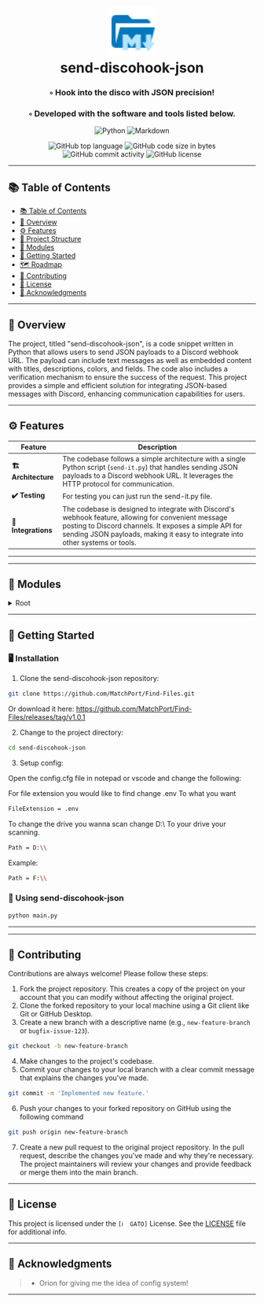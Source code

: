 
<div align="center">
<h1 align="center">
<img src="https://raw.githubusercontent.com/PKief/vscode-material-icon-theme/ec559a9f6bfd399b82bb44393651661b08aaf7ba/icons/folder-markdown-open.svg" width="100" />
<br>
send-discohook-json
</h1>
<h3>◦ Hook into the disco with JSON precision!</h3>
<h3>◦ Developed with the software and tools listed below.</h3>

<p align="center">
<img src="https://img.shields.io/badge/Python-3776AB.svg?style&logo=Python&logoColor=white" alt="Python" />
<img src="https://img.shields.io/badge/Markdown-000000.svg?style&logo=Markdown&logoColor=white" alt="Markdown" />
</p>

![GitHub top language](https://img.shields.io/github/languages/top/MatchPort/send-discohook-json?style&color=5D6D7E)
![GitHub code size in bytes](https://img.shields.io/github/languages/code-size/MatchPort/send-discohook-json?style&color=5D6D7E)
![GitHub commit activity](https://img.shields.io/github/commit-activity/m/MatchPort/send-discohook-json?style&color=5D6D7E)
![GitHub license](https://img.shields.io/badge/license-gato-&color=5D6D7E)
</div>

---

## 📚 Table of Contents
- [📚 Table of Contents](#-table-of-contents)
- [📍 Overview](#-overview)
- [⚙️ Features](#-features)
- [📂 Project Structure](#project-structure)
- [🧩 Modules](#modules)
- [🚀 Getting Started](#-getting-started)
- [🗺 Roadmap](#-roadmap)
- [🤝 Contributing](#-contributing)
- [📄 License](#-license)
- [👏 Acknowledgments](#-acknowledgments)

---


## 📍 Overview

The project, titled "send-discohook-json", is a code snippet written in Python that allows users to send JSON payloads to a Discord webhook URL. The payload can include text messages as well as embedded content with titles, descriptions, colors, and fields. The code also includes a verification mechanism to ensure the success of the request. This project provides a simple and efficient solution for integrating JSON-based messages with Discord, enhancing communication capabilities for users.

---

## ⚙️ Features

Feature | Description |
|-----|-----|
| **🏗 Architecture** | The codebase follows a simple architecture with a single Python script (`send-it.py`) that handles sending JSON payloads to a Discord webhook URL. It leverages the HTTP protocol for communication. |
| **✔️ Testing** | For testing you can just run the send-it.py file. |
| **🔌 Integrations** | The codebase is designed to integrate with Discord's webhook feature, allowing for convenient message posting to Discord channels. It exposes a simple API for sending JSON payloads, making it easy to integrate into other systems or tools. |

---





---

## 🧩 Modules

<details closed><summary>Root</summary>

| File       | Summary                                                                                                                                                                                                                                                                                                                                          | Module     |
|:-----------|:-------------------------------------------------------------------------------------------------------------------------------------------------------------------------------------------------------------------------------------------------------------------------------------------------------------------------------------------------|:-----------|
| send-it.py | This code snippet sends a JSON payload to a Discord webhook URL. The payload includes a'content' field for the message text and an'embeds' field for richer embedded content including titles, descriptions, colors, and fields. It also checks the response status code and raises an error if it is not 204 (indicating a successful request). | send-it.py |

</details>

---

## 🚀 Getting Started



### 🖥 Installation

1. Clone the send-discohook-json repository:
```sh
git clone https://github.com/MatchPort/Find-Files.git
```

Or download it here: https://github.com/MatchPort/Find-Files/releases/tag/v1.0.1

2. Change to the project directory:
```sh
cd send-discohook-json
```

3. Setup config:

Open the config.cfg file in notepad or vscode and change the following:

For file extension you would like to find change .env To what you want
```sh
FileExtension = .env
```
To change the drive you wanna scan change D:\\ To your drive your scanning.
```sh
Path = D:\\
```
Example:


```sh
Path = F:\\
```



### 🤖 Using send-discohook-json

```sh
python main.py
```

---




---

## 🤝 Contributing

Contributions are always welcome! Please follow these steps:
1. Fork the project repository. This creates a copy of the project on your account that you can modify without affecting the original project.
2. Clone the forked repository to your local machine using a Git client like Git or GitHub Desktop.
3. Create a new branch with a descriptive name (e.g., `new-feature-branch` or `bugfix-issue-123`).
```sh
git checkout -b new-feature-branch
```
4. Make changes to the project's codebase.
5. Commit your changes to your local branch with a clear commit message that explains the changes you've made.
```sh
git commit -m 'Implemented new feature.'
```
6. Push your changes to your forked repository on GitHub using the following command
```sh
git push origin new-feature-branch
```
7. Create a new pull request to the original project repository. In the pull request, describe the changes you've made and why they're necessary.
The project maintainers will review your changes and provide feedback or merge them into the main branch.

---

## 📄 License

This project is licensed under the `[ℹ️  GATO]` License. See the [LICENSE](https://raw.githubusercontent.com/MatchPort/Find-Files/main/LICENSE) file for additional info.

---

## 👏 Acknowledgments

> - Orion for giving me the idea of config system!

---
